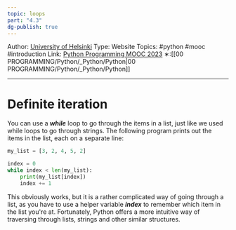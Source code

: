 ```yaml
---
topic: loops
part: "4.3"
dg-publish: true
---
```

Author: [University of Helsinki](https://programming-23.mooc.fi/)
Type: Website
Topics: #python #mooc  #introduction
Link: [Python Programming MOOC 2023](https://programming-23.mooc.fi/)
∗:[[00 PROGRAMMING/Python/_Python/Python\|00 PROGRAMMING/Python/_Python/Python]] 

---
# Definite iteration
You can use a ___while___ loop to go through the items in a list, just like we used while loops to go through strings. The following program prints out the items in the list, each on a separate line:
```python
my_list = [3, 2, 4, 5, 2]

index = 0
while index < len(my_list):
    print(my_list[index])
    index += 1
```

This obviously works, but it is a rather complicated way of going through a list, as you have to use a helper variable ___index___ to remember which item in the list you're at. 
Fortunately, Python offers a more intuitive way of traversing through lists, strings and other similar structures.

